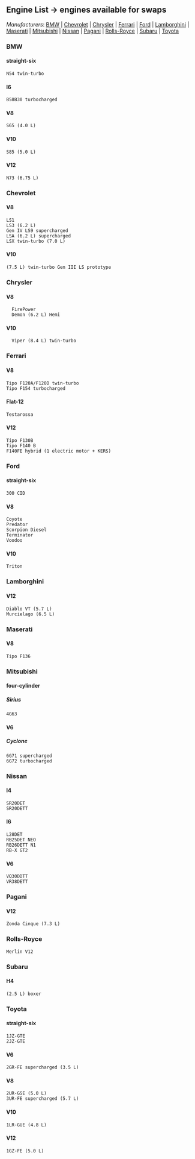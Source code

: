 ## Engine List -> engines available for swaps
*Manufacturers*:
[BMW](https://github.com/the-wt-ahmadi/Limitless/blob/master/ENGINES.md#bmw) | [Chevrolet](https://github.com/the-wt-ahmadi/Limitless/blob/master/ENGINES.md#chevrolet) | [Chrysler](https://github.com/the-wt-ahmadi/Limitless/blob/master/ENGINES.md#chrysler) | [Ferrari](https://github.com/the-wt-ahmadi/Limitless/blob/master/ENGINES.md#ferrari) | [Ford](https://github.com/the-wt-ahmadi/Limitless/blob/master/ENGINES.md#ford) | [Lamborghini](https://github.com/the-wt-ahmadi/Limitless/blob/master/ENGINES.md#lamborghini) | [Maserati](https://github.com/the-wt-ahmadi/Limitless/blob/master/ENGINES.md#maserati) | [Mitsubishi](https://github.com/the-wt-ahmadi/Limitless/blob/master/ENGINES.md#mitsubishi) | [Nissan](https://github.com/the-wt-ahmadi/Limitless/blob/master/ENGINES.md#nissan) | [Pagani](https://github.com/the-wt-ahmadi/Limitless/blob/master/ENGINES.md#pagani) | [Rolls-Royce](https://github.com/the-wt-ahmadi/Limitless/blob/master/ENGINES.md#rolls-royce) | [Subaru](https://github.com/the-wt-ahmadi/Limitless/blob/master/ENGINES.md#subaru) | [Toyota](https://github.com/the-wt-ahmadi/Limitless/blob/master/ENGINES.md#toyota) 
  ### BMW
   #### straight-six
    N54 twin-turbo
   #### I6
    B58B30 turbocharged
   #### V8
    S65 (4.0 L)
   #### V10
    S85 (5.0 L)
   #### V12
    N73 (6.75 L)
  ### Chevrolet
   #### V8
    LS1
    LS3 (6.2 L)
    Gen IV LS9 supercharged
    LSA (6.2 L) supercharged
    LSX twin-turbo (7.0 L)
   #### V10
    (7.5 L) twin-turbo Gen III LS prototype
  ### Chrysler
   #### V8
      FirePower
      Demon (6.2 L) Hemi
   #### V10
      Viper (8.4 L) twin-turbo
  ### Ferrari
   #### V8
    Tipo F120A/F120D twin-turbo
    Tipo F154 turbocharged
   #### Flat-12
    Testarossa
   #### V12
    Tipo F130B
    Tipo F140 B
    F140FE hybrid (1 electric motor + KERS)
  ### Ford
   #### straight-six
    300 CID
   #### V8
    Coyote
    Predator
    Scorpion Diesel
    Terminator
    Voodoo
   #### V10
    Triton
  ### Lamborghini
   #### V12
    Diablo VT (5.7 L)
    Murcielago (6.5 L)
  ### Maserati
   #### V8
    Tipo F136
  ### Mitsubishi
   #### four-cylinder
   ##### Sirius
    4G63
   #### V6
   ##### Cyclone
    6G71 supercharged
    6G72 turbocharged
  ### Nissan
   #### I4
    SR20DET
    SR20DETT
   #### I6
    L28DET
    RB25DET NEO
    RB26DETT N1
    RB-X GT2
   #### V6
    VQ30DDTT
    VR38DETT
  ### Pagani
   #### V12
    Zonda Cinque (7.3 L)
  ### Rolls-Royce
    Merlin V12
  ### Subaru
   #### H4
    (2.5 L) boxer
  ### Toyota
   #### straight-six
    1JZ-GTE
    2JZ-GTE
   #### V6
    2GR-FE supercharged (3.5 L)
   #### V8
    2UR-GSE (5.0 L)
    3UR-FE supercharged (5.7 L)
   #### V10
    1LR-GUE (4.8 L)
   #### V12
    1GZ-FE (5.0 L)
